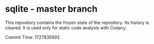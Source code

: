 # sqlite - master branch

This repository contains the frozen state of the repository.
Its history is cleared. It is used only for static code
analysis with Codacy.

Commit Time: 1727835692